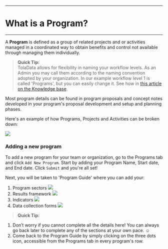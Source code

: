 ****
# What is a Program?
---
<!--I suggest to remove some definitions and start this article with 'What is a program' define a program + wfl description w 2 examples (traditional & GOAL `multipartner program`)

### TolaData basics

Before you start with TolaData here are some key terms that will help you navigate better through the TolaData platform.

![](https://lh5.googleusercontent.com/19fnuYqBVR84z7RO9d_e3FvVfDuV8s1-ufCkaneDN5CCGVYe0u8_nPxvkJt09aNqkS2rY8RxssKzIQwODRdtMeFQRx_5-4jO2CzfOfGOT3lRSrlWpYgnYpiStz_vwCMKD5D3otGH)

Source: [PMDPro Guide](http://www.pm4ngos.com/the-guide-to-the-pmd-pro/)

### Have a Portfolio or Country of Programs?
To create a country or portfolio level please contact us directly at: [support@toladata.com](mailto:support@toladata.com) for us to setup your own portfolio or country instance.
-->
A **Program** is defined as a group of related projects and or activities managed in a coordinated way to obtain benefits and control not available through managing them individually. 
> **Quick Tip:**   
> TolaData allows for flexibility in naming your workflow levels. As an Admin you may call them according to the naming convention adopted by your organization. In our example workflow level 1 is called 'Programs', but you can easily change it. See how in [this article on the Knowledge base](https://help.toladata.com/en/admin-console/configuration.html).

Most program details can be found in program proposals and concept notes developed in your program's proposal development and setup and planning phases. 

Here's an example of how Programs, Projects and Activities can be broken down:

![](https://lh3.googleusercontent.com/gpnk58Fq-G489g-KY7g8XNg3ZCu8Mlb8H6BLsiL8-YdseUoHBo10cBC-cQdomYDn2YrfNS8Frf5s9mHaDusj99U43jx6tpsgIoBjMkfOnMQ7y7i0L5z2jY8ST1ZldmhG88ArhdP0)
 

### Adding a new program

To add a new program for your team or organization, go to the Programs tab and click `Add New Program`. Start by adding your Program Name, Start date, and End date. Click `Submit` and you're all set!

Next, you will be taken to 'Program Guide' where you can add your:

1. Program sectors
![](/assets_en/sectors_guide.png)
2. Results framework
![](/assets_en/RF_guide.png)
3. Indicators
![](/assets_en/indicators_guide.png)
4. Data collection forms
![](/assets_en/form_guide.png)



> **Quick Tip:** 
1. Don’t worry if you cannot complete all the details here! You can always go back later to complete any of the sections at your own pace. :relaxed:
2. Come back to the Program Guide by simply clicking on the three dots icon, accessible from the Programs tab in every program's row.
